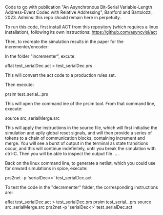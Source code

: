 Code to go with publication "An Asynchronous Bit-Serial Variable-Length Address-Event Codec with Relative Addressing", Bamford and Bartolozzi, 2023. Admins: this repo should remain here in perpetuity.

To run this code, first install ACT from this repository (which requires a linux installation), following its own instructions: https://github.com/asyncvlsi/act

Then, to recreate the simulation results in the paper for the incrementer/encoder:

In the folder "incrementer", excute:

aflat test_serialDec.act > test_serialDec.prs 

This will convert the act code to a production rules set.

Then execute:

prsim test_serial...prs

This will open the command ine of the prsim tool. From that command line, execute:

source src_serialMerge.src

This will apply the instructions in the source file, which will first initialise the simulation and aplly global reset signals, and will then provide a series of tokens to a chain of communication blocks, containing increment and merge. You will see a burst of output in the terminal as state transitions occur, and this will continue indefinitely, until you break the simulation with ctrl-C. Then you will be able to inspect the output file ... .

Back on the linux command line, to generate a netlist, which you could use for onward simulations in spice, execute:

prs2net -p 'serialDec<>' test_serialDec.act

To test the code in the "decrementer" folder, the corresponding instructions are:

aflat test_serialDec.act > test_serialDec.prs 
prsim test_serial...prs
    source src_serialMerge.src
prs2net -p 'serialDec<>' test_serialDec.act




